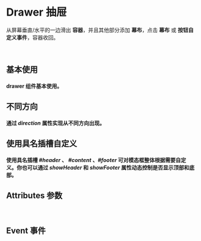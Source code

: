 <script setup>
import demo1 from './demo1.vue'
import demo2 from './demo2.vue'
import demo3 from './demo3.vue'
import Attributes from './Attributes.vue'
import Event from './Events.vue'
</script>

# Drawer 抽屉

 从屏幕垂直/水平的一边滑出 **容器**，并且其他部分添加 **幕布**，点击 **幕布** 或 **按钮自定义事件**，容器收回。

<br/>

## 基本使用

#### drawer 组件基本使用。

<preview-box>
  <demo1/>
<preview comName="drawer" demoName="demo1"/>
</preview-box>

## 不同方向

#### 通过 _direction_ 属性实现从不同方向出现。

<preview-box>
  <demo2/>
<preview comName="drawer" demoName="demo2"/>
</preview-box>

## 使用具名插槽自定义

#### 使用具名插槽 _#header_ 、 _#content_ 、_#footer_ 可对模态框整体根据需要自定义。你也可以通过 _showHeader_ 和 _showFooter_ 属性动态控制是否显示顶部和底部。

<preview-box>
  <demo3/>
<preview comName="drawer" demoName="demo3"/>
</preview-box>

## Attributes 参数

<Attributes/>
<br/>

## Event 事件

<Event/>
<br/>
